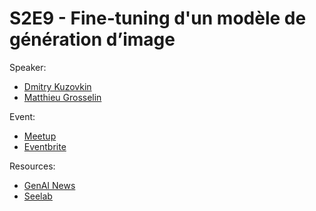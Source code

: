 
# S2E9 - Fine-tuning d'un modèle de génération d’image

Speaker:
- [Dmitry Kuzovkin](https://www.linkedin.com/in/dmitrykuzovkin/)
- [Matthieu Grosselin](https://www.linkedin.com/in/matthieugrosselin/)

Event:
- [Meetup](https://www.meetup.com/generative-ai-nantes/events/300053400/)
- [Eventbrite](https://www.eventbrite.com/e/billets-10-par-seelab-use-case-de-fine-tuning-dun-modele-de-generation-dimage-872642626587?)

Resources:
- [GenAI News](./genai-news.pdf)
- [Seelab](./seelab.pdf)
